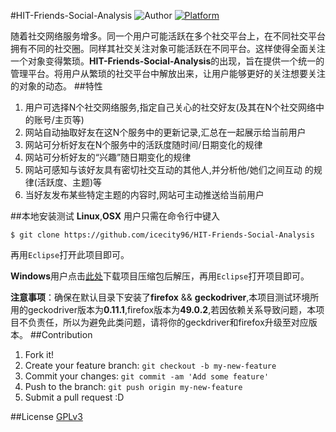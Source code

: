 #HIT-Friends-Social-Analysis
![Author](https://img.shields.io/badge/author-膜法师-blue.svg?style=flat) 
[![Platform](https://img.shields.io/badge/platform-Linux,%20OS%20X,%20Windows-green.svg?style=flat)](https://github.com/icecity96/HIT-Friends-Social-Analysis)

随着社交网络服务增多。同一个用户可能活跃在多个社交平台上，在不同社交平台拥有不同的社交圈。同样其社交关注对象可能活跃在不同平台。这样使得全面关注一个对象变得繁琐。**HIT-Friends-Social-Analysis**的出现，旨在提供一个统一的管理平台。将用户从繁琐的社交平台中解放出来，让用户能够更好的关注想要关注的对象的动态。
##特性
1. 用户可选择N个社交网络服务,指定自己关心的社交好友(及其在N个社交网络中的账号/主页等)
2. 网站自动抽取好友在这N个服务中的更新记录,汇总在一起展示给当前用户
3. 网站可分析好友在N个服务中的活跃度随时间/日期变化的规律
4. 网站可分析好友的“兴趣”随日期变化的规律
5. 网站可感知与该好友具有密切社交互动的其他人,并分析他/她们之间互动 的规律(活跃度、主题)等
6. 当好友发布某些特定主题的内容时,网站可主动推送给当前用户
 
##本地安装测试
**Linux**,**OSX** 用户只需在命令行中键入

~~~
$ git clone https://github.com/icecity96/HIT-Friends-Social-Analysis
~~~
再用`Eclipse`打开此项目即可。

**Windows**用户点击[此处](https://github.com/icecity96/HIT-Friends-Social-Analysis/archive/master.zip)下载项目压缩包后解压，再用`Eclipse`打开项目即可。

**注意事项**：确保在默认目录下安装了**firefox** && **geckodriver**,本项目测试环境所用的geckodriver版本为**0.11.1**,firefox版本为**49.0.2**,若因依赖关系导致问题，本项目不负责任，所以为避免此类问题，请将你的geckdriver和firefox升级至对应版本。
##Contribution
1. Fork it!
2. Create your feature branch: `git checkout -b my-new-feature`
3. Commit your changes: `git commit -am 'Add some feature'`
4. Push to the branch: `git push origin my-new-feature`
5. Submit a pull request :D

##License
[GPLv3](License.md)
